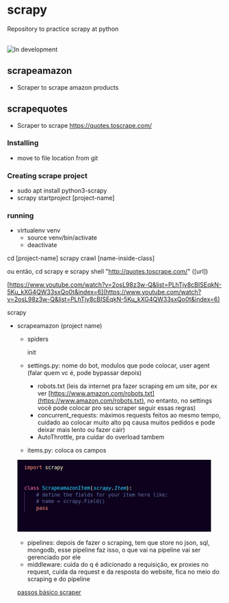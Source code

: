 # scrapy
Repository to practice scrapy at python

<br> <img src="https://img.shields.io/badge/-in%20development-yellow" alt="In development">

## scrapeamazon

* Scraper to scrape amazon products

## scrapequotes

* Scraper to scrape https://quotes.toscrape.com/

### Installing
* move to file location from git

### Creating scrape project
* sudo apt install python3-scrapy
* scrapy startproject [project-name]

### running

* virtualenv venv
    * source venv/bin/activate
    * deactivate

cd [project-name]
scrapy crawl [name-inside-class]

ou então, cd scrapy
e
scrapy shell "http://quotes.toscrape.com/" ([url])

[https://www.youtube.com/watch?v=2osL98z3w-Q&list=PLhTjy8cBISEqkN-5Ku_kXG4QW33sxQo0t&index=6](https://www.youtube.com/watch?v=2osL98z3w-Q&list=PLhTjy8cBISEqkN-5Ku_kXG4QW33sxQo0t&index=6)

scrapy

- scrapeamazon (project name)
    - spiders

        init

    - settings.py: nome do bot, modulos que pode colocar, user agent (falar quem vc é, pode bypassar depois)
        - robots.txt (leis da internet pra fazer scraping em um site, por ex ver [https://www.amazon.com/robots.txt](https://www.amazon.com/robots.txt), no entanto, no settings você pode colocar pro seu scraper seguir essas regras)
        - concurrent_requests: máximos requests feitos ao mesmo tempo, cuidado ao colocar muito alto pq causa muitos pedidos e pode deixar mais lento ou fazer cair)
        - AutoThrottle, pra cuidar do overload tambem
    - items.py: coloca os campos

    ![projeto%20scrapy%203308a06619854a099b905d96feec0d83/Untitled.png](projeto%20scrapy%203308a06619854a099b905d96feec0d83/Untitled.png)

    - pipelines: depois de fazer o scraping, tem que store no json, sql, mongodb, esse pipeline faz isso, o que vai na pipeline vai ser gerenciado por ele
    - middleware: cuida do q é adicionado a requisição, ex proxies no request, cuida da request e da resposta do website, fica no meio do scraping e do pipeline

    [passos básico scraper](projeto%20scrapy%203308a06619854a099b905d96feec0d83/passos%20ba%CC%81sico%20scraper%20b394aa42c65b4e5ab6cebdea33c04bed.md)